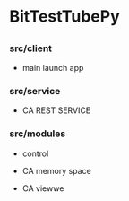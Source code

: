 # BitTestTubePy

## 

### src/client

* main launch app

### src/service

* CA REST SERVICE

### src/modules

* control

* CA memory space

* CA viewwe

